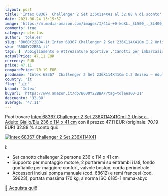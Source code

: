 ```yaml
---
layout: post
title: 'Intex 68367  Challenger 2 Set 236X114X41 al 32.88 % di sconto'
date: 2021-06-24 13:15:57
image: 'https://m.media-amazon.com/images/I/41x-+0-kdXL._SL500_._SL400_.jpg'
comments: true
category: ofertas
author: 'tole.es'
slug: 'B000Y22BBA-it Intex 68367 Challenger 2 Set 236X114X41Cm I.2 Unisex –...'
sku: 'B000Y22BBA-it'
tags: [ 'Abbigliamento e Attrezzature Sportive','Canotti per imbarcazioni','Gommoni gonfiabili','Gommoni per imbarcazioni','Imbarcazioni','Imbarcazioni gonfiabili','Nautica','Sport acquatici','Sport e tempo libero','intex', ]
actualPrice: 47.11 EUR
currency: EUR
price: 47.11
comparePrice: 70.19 EUR
prodname: 'Intex 68367  Challenger 2 Set 236X114X41Cm I.2 Unisex – Adulto  Giallo/Blu  236 x 114 x 41 cm'
country: 'it'
flag: '🇮🇹'
brand: 'Intex'
buyurl: 'https://www.amazon.it/dp/B000Y22BBA/?tag=tolees00-21'
descuento: '32.88'
average: '47.11'
---
```


Puoi trovare [Intex 68367  Challenger 2 Set 236X114X41Cm I.2 Unisex – Adulto  Giallo/Blu  236 x 114 x 41 cm](https://www.amazon.it/dp/B000Y22BBA/?tag=tolees00-21) con il prezzo 47.11 EUR (originale: 70.19 EUR) 32.88 % sconto qui:

[![Intex 68367  Challenger 2 Set 236X114X41](https://m.media-amazon.com/images/I/41x-+0-kdXL._SL500_._SL400_.jpg)](https://www.amazon.it/dp/B000Y22BBA/?tag=tolees00-21)

ℹ️:

- Set canotto challenger 2 persone 236 x 114 x 41 cm
- Supporto per montaggio motore, 2 portaremi su entrambi i lati, fondo gonfiabile per maggiore confort, valvole boston, corda perimetrale
- Accessori inclusi pompa manuale (cod. 68612) e remi francesi (cod. 59623), portata massima 170 kg, a norma ISO 6185-1 nmma-abyc

[🛒 Acquista qui!!](https://www.amazon.it/dp/B000Y22BBA/?tag=tolees00-21)
